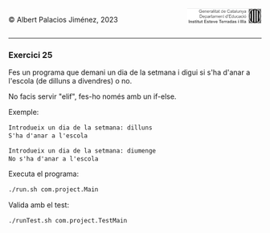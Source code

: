 <div style="display: flex; width: 100%;">
    <div style="flex: 1; padding: 0px;">
        <p>© Albert Palacios Jiménez, 2023</p>
    </div>
    <div style="flex: 1; padding: 0px; text-align: right;">
        <img src="../../assets/ieti.png" height="32" alt="Logo de IETI" style="max-height: 32px;">
    </div>
</div>
<hr/>

### Exercici 25

Fes un programa que demani un dia de la setmana i digui si s'ha d'anar a l'escola (de dilluns a divendres) o no.

No facis servir "elif", fes-ho només amb un if-else.

Exemple:
```text
Introdueix un dia de la setmana: dilluns
S'ha d'anar a l'escola
```

```text
Introdueix un dia de la setmana: diumenge
No s'ha d'anar a l'escola
```

Executa el programa:
```bash
./run.sh com.project.Main
```

Valida amb el test:
```bash
./runTest.sh com.project.TestMain
```

